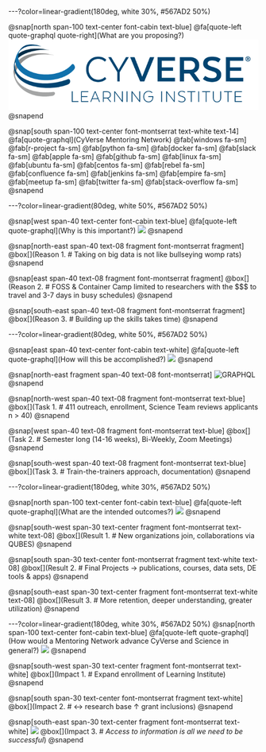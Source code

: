 ---?color=linear-gradient(180deg, white 30%, #567AD2 50%)

@snap[north span-100 text-center font-cabin text-blue]
@fa[quote-left quote-graphql quote-right](What are you proposing?)
![GRAPHQL](/assets/imagery/cyverse_cmyk.png)
@snapend

@snap[south span-100 text-center font-montserrat text-white text-14]
@fa[quote-graphql](CyVerse Mentoring Network)
@fab[windows fa-sm] @fab[r-project fa-sm] @fab[python fa-sm] @fab[docker fa-sm] @fab[slack fa-sm] @fab[apple fa-sm]  @fab[github fa-sm] @fab[linux fa-sm] @fab[ubuntu fa-sm] @fab[centos fa-sm] 
@fab[rebel fa-sm] @fab[confluence fa-sm] @fab[jenkins fa-sm] @fab[empire fa-sm] @fab[meetup fa-sm] @fab[twitter fa-sm] @fab[stack-overflow fa-sm] 
@snapend

---?color=linear-gradient(80deg, white 50%, #567AD2 50%)

@snap[west span-40 text-center font-cabin text-blue]
@fa[quote-left quote-graphql](Why is this important?)
<img src="https://media.giphy.com/media/xTiQyKnqAjwCJ2vdUQ/giphy.gif" height="200">
@snapend

@snap[north-east span-40 text-08 fragment font-montserrat fragment]
@box[](Reason 1. # Taking on big data is not like bullseying womp rats)
@snapend

@snap[east span-40 text-08 fragment font-montserrat fragment]
@box[](Reason 2. # FOSS & Container Camp limited to researchers with the $$$ to travel and 3-7 days in busy schedules)
@snapend

@snap[south-east span-40 text-08 fragment font-montserrat fragment]
@box[](Reason 3. # Building up the skills takes time)
@snapend

---?color=linear-gradient(80deg, white 50%, #567AD2 50%)

@snap[east span-40 text-center font-cabin text-white]
@fa[quote-left quote-graphql](How will this be accomplished?)
<img src="https://media.giphy.com/media/xTiQyqOfjVs9qDHtqE/giphy.gif" height="200">
@snapend

@snap[north-east fragment span-40 text-08 font-montserrat]
![GRAPHQL](https://qubeshub.org/app/site/media/images/shared/logos/qubes_logo_tagline.png)
@snapend

@snap[north-west span-40 text-08 fragment font-montserrat text-blue]
@box[](Task 1. # 411 outreach, enrollment, Science Team reviews applicants n > 40)
@snapend

@snap[west span-40 text-08 fragment font-montserrat text-blue]
@box[](Task 2. # Semester long (14-16 weeks), Bi-Weekly, Zoom Meetings)
@snapend

@snap[south-west span-40 text-08 fragment font-montserrat text-blue]
@box[](Task 3. # Train-the-trainers approach, documentation)
@snapend

---?color=linear-gradient(180deg, white 30%, #567AD2 50%)

@snap[north span-100 text-center font-cabin text-blue]
@fa[quote-left quote-graphql](What are the intended outcomes?)
<img src="https://media.giphy.com/media/2SRvACIOCEOys/giphy.gif" height="200">
@snapend

@snap[south-west span-30 text-center fragment font-montserrat text-white text-08]
@box[](Result 1. # New organizations join, collaborations via QUBES)
@snapend

@snap[south span-30 text-center font-montserrat fragment text-white text-08]
@box[](Result 2. # Final Projects → publications, courses, data sets, DE tools & apps)
@snapend

@snap[south-east span-30 text-center fragment font-montserrat text-white text-08]
@box[](Result 3.  # More retention, deeper understanding, greater utilization)
@snapend

---?color=linear-gradient(180deg, white 30%, #567AD2 50%)
@snap[north span-100 text-center font-cabin text-blue]
@fa[quote-left quote-graphql](How would a Mentoring Network advance CyVerse and Science in general?)
<img src="https://media.giphy.com/media/HReeuHOl360eY/giphy.gif" height="200">
@snapend

@snap[south-west span-30 text-center fragment font-montserrat text-white]
@box[](Impact 1. # Expand enrollment of Learning Institute)
@snapend

@snap[south span-30 text-center font-montserrat fragment text-white]
@box[](Impact 2. # ↔ research base ↑ grant inclusions)
@snapend

@snap[south-east span-30 text-center fragment font-montserrat text-white]
<img src="https://media.giphy.com/media/3og0IMJcSI8p6hYQXS/giphy.gif" height="200">
@box[](Impact 3. # *Access to information is all we need to be successful*)
@snapend
